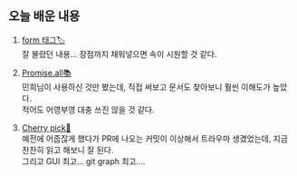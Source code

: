 ## 오늘 배운 내용

1. [form 태그🏷️](https://www.notion.so/cnri/HTML-526ad262a8a74fe1a9a2bef8aea4d3d3#ea23c40bb5e04848a17444749d5e6cfb)  
  잘 몰랐던 내용... 장점까지 채워넣으면 속이 시원할 것 같다. 
  
2. [Promise.all📚](https://www.notion.so/cnri/Promise-7bfa429e23ca41e384aa04f19884dea3#a6790f8c07064281b1318a42d89d9694)  
  민희님이 사용하신 것만 봤는데, 직접 써보고 문서도 찾아보니 훨씬 이해도가 높았다.  
  적어도 어영부영 대충 쓰진 않을 것 같다. 
  
3. [Cherry pick🍒](https://www.notion.so/cnri/git-b0d8ae2660df4d4aa8f0058d8fea0ce3#ad2821a082d74e95a106cb7aefb2466e)   
  예전에 어줍잖게 했다가 PR에 나오는 커밋이 이상해서 트라우마 생겼었는데, 지금 찬찬히 읽고 해보니 잘 된다.   
  그리고 GUI 최고... git graph 최고....
     
